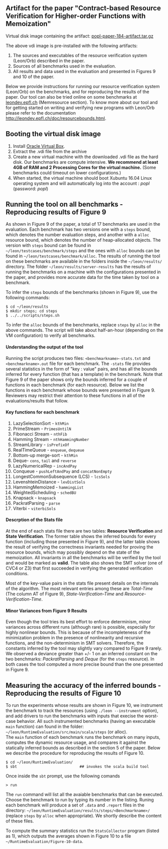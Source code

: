 ## Artifact for the paper "Contract-based Resource Verification for Higher-order Functions with Memoization"

Virtual disk image containing the artifact: [popl-paper-184-artifact.tar.gz](http://lara.epfl.ch/~kandhada/popl-artifact/popl-paper-184-artifact.tar.gz)

The above vdi image is pre-installed with the following artifacts:

1. The sources and executables of the resource verification system (Leon/Orb) described in the paper.
2. Sources of all benchmarks used in the evaluation.
3. All results and data used in the evaluation and presented in Figures 9 and 10 of the paper. 

Below we provide instructions for running our resource verification system (Leon/Orb) on the benchmarks, and 
for reproducing the results of the paper. Our tool can also be tried online on some benchmarks
at [leondev.epfl.ch](http://leondev.epfl.ch) (Memresource section). 
To know more about our tool and for getting started on writing and verifying new programs with Leon/Orb
please refer to the documentation http://leondev.epfl.ch/doc/resourcebounds.html.

## Booting the virtual disk image

1. Install [Oracle Virtual Box](https://www.virtualbox.org/wiki/Downloads). 
2. Extract the .vdi file from the archive
3. Create a new virtual machine with the downloaded .vdi file as the hard disk. Our benchmarks are compute intensive. **We recommend at least 4GB of RAM and 2 Processing Cores for the virtual machine.** (Some benchmarks could timeout on lower configurations.)
4. When started, the virtual machine should boot Xubuntu 16.04 Linux operating system and will automatically log into the account : *popl* (password: *popl*)
    
## Running the tool on all benchmarks - Reproducing results of Figure 9

As shown in Figure 9 of the paper, a total of 17 benchmarks are used in the evaluation. Each benchmark has two versions one with a `steps` bound, which denotes the number evaluation steps, and another with a `alloc` resource bound, which denotes the number of heap-allocated objects. The version with `steps` bound can be found in `~/leon/testcases/benchmark/steps` and
the ones with `alloc` bounds can be found in `~/leon/testcases/benchmark/alloc`. 
The results of running the tool on these benchmarks are available in the folders inside the `~/leon/results/` directory. The folder `~/leon/results/server-results` has the results of running the benchmarks on a machine with the configurations presented in the paper, and provides more accurate data for the time taken by tool on a benchmark.

To infer the `steps` bounds of the benchmarks (shown in Figure 9), use the following commands:

    $ cd ~/leon/results
    $ mkdir steps; cd steps
    $ ../../scripts/steps.sh

To infer the `alloc` bounds of the benchmarks, replace `steps` by `alloc` in the above commands. The script will take about half-an-hour (depending on the VM configuration) to verify all benchmarks. 

#### Understanding the output of the tool 

Running the script produces two files: `<benchmarkname>-stats.txt` and `<benchmarkname>.out`  file for each benchmark. The `-stats` file provides several statistics in the form of "key : value" pairs, and has all the  bounds inferred for every function (that has a template) in the benchmark. Note that Figure 9 of the paper shows only the bounds inferred for a couple of functions in each benchmark (for each resource). Below we list the functions in each benchmark whose bounds were presented in Figure 9. Reviewers may restrict their attention to these functions in all of the evaluations/results that follow.

#### Key functions for each benchmark

1. LazySelectionSort - `kthMin` 
2. PrimeStream - `PrimesUntilN`
3. Fibonacci Stream - `nthFib`
4. Hamming Stream - `nthHammingNumber`
5. StreamLibrary - `isPrefixOf`
6. RealTimeQueue - `enqueue`, `dequeue`
7. Bottom-up merge-sort - `kthMin`
8. Deque- `cons`, `tail` and `reverse`
9. LazyNumericalRep - `incAndPay`
10. Conqueue - `pushLeftAndPay` and `concatNonEmpty`
11. LongestCommonSubsequence (LCS) - `lcsSols`
12. LevenshteinDistance - `levDistSols`
13. HammingMemoized - `hammingList`
14. WeightedScheduling - `schedBU`
15. Knapsack - `knapsack`
16. PackratParsing - `parse`
17. Viterbi - `viterbiSols`

#### Descrption of the Stats file

At the end of each stats file there are two tables: **Resource Verification** and **State Verification**.
The former table shows the inferred bounds for every function (including those presented in Figure 9), and the latter table  shows the result of verifying the correctness invariants needed for proving the resource bounds, which may possibly depend on the state of the memoization. All invariants in all the benchmarks will be verified by the tool and would be marked as **valid**. The table also shows the SMT solver (one of CVC4 or Z3) that first succeeded in verifying the generated verification conditions. 

Most of the key-value pairs in the stats file present details on the internals of the algorithm. The most relevant entries among these are _Total-Time_ (The column AT of Figure 9), _State-Verification-Time_ and _Resource-Verification-Time_.

#### Minor Variances from Figure 9 Results

Even though the tool tries its best effort to enforce determinism, minor variances across different runs (although rare) is possible, especially for highly nonlinear bounds. This is because of the incompleteness of the minimization problem in the presence of nonlinearity and recursive functions, and the non-determinism in SMT solvers. Therefore, the constants inferred by the tool may slightly vary compared to Figure 9 rarely. We observed a deviance greater than +/- 1 on an inferred constant on the two benchmarks: _PackratParsing_ and _Deque_ (for  the `steps` resource). In both cases the tool computed a more precise bound than the one presented in Figure 9.

## Measuring the accuracy of the inferred bounds - Reproducing the results of Figure 10

To run the experiments whose results are shown in Figure 10, we instrument the benchmark to track the resources (using `./leon --instrument` option), and add drivers to run the benchmarks with inputs that execise the worst-case behavior. 
All such instrumented benchmarks (having an executable `main` function) can found in the folder: `~/leon/RuntimeEvaluation/src/main/scala/steps` (or alloc).  
The `main` function of each benchmark runs the benchmark on many inputs, computes the dynamic resource usage, and compares it against the statically inferred bounds as described in the section 5 of the paper. Below we describe the procedure for reproducing the results of Figure 10.

    $ cd ~/leon/RuntimeEvaluation/
    $ sbt                            ## invokes the scala build tool
    
Once inside the `sbt` prompt, use the following comands

    > run
    
The `run` command will list all the avaiable benchmarks that can be executed. Choose the benchmark to run by typing its number in the listing. Runing each benchmark will produce a set of `.data` and `.report` files in the directory: `~/leon/RuntimeEvaluation/results/steps/<Benchmarkname>/` (replace `steps` by `alloc` when appropriate). 
We shortly describe the content of these files.

To compute the summary statistics run the `StatsCollector` program (listed as 1), which outputs the averages shown in Figure 10 to a file `~/RuntimeEvaluation/Figure-10-data`. 

## 
    




